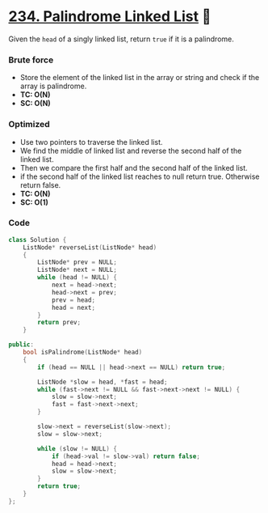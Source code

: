 # [234. Palindrome Linked List](https://leetcode.com/problems/palindrome-linked-list/) 🌟

Given the `head` of a singly linked list, return `true` if it is a palindrome.

### Brute force

-   Store the element of the linked list in the array or string and check if the array is palindrome.
-   **TC: O(N)**
-   **SC: O(N)**

### Optimized

-   Use two pointers to traverse the linked list.
-   We find the middle of linked list and reverse the second half of the linked list.
-   Then we compare the first half and the second half of the linked list.
-   if the second half of the linked list reaches to null return true. Otherwise return false.
-   **TC: O(N)**
-   **SC: O(1)**

### Code

```cpp
class Solution {
    ListNode* reverseList(ListNode* head)
    {
        ListNode* prev = NULL;
        ListNode* next = NULL;
        while (head != NULL) {
            next = head->next;
            head->next = prev;
            prev = head;
            head = next;
        }
        return prev;
    }

public:
    bool isPalindrome(ListNode* head)
    {
        if (head == NULL || head->next == NULL) return true;

        ListNode *slow = head, *fast = head;
        while (fast->next != NULL && fast->next->next != NULL) {
            slow = slow->next;
            fast = fast->next->next;
        }

        slow->next = reverseList(slow->next);
        slow = slow->next;

        while (slow != NULL) {
            if (head->val != slow->val) return false;
            head = head->next;
            slow = slow->next;
        }
        return true;
    }
};
```
